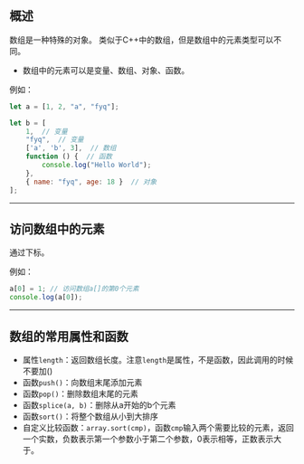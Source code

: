 ## 概述

数组是一种特殊的对象。
类似于C++中的数组，但是数组中的元素类型可以不同。

+   数组中的元素可以是变量、数组、对象、函数。

例如：

```js
let a = [1, 2, "a", "fyq"];

let b = [
    1,  // 变量
    "fyq",  // 变量
    ['a', 'b', 3],  // 数组
    function () {  // 函数
        console.log("Hello World");
    },
    { name: "fyq", age: 18 }  // 对象
];
```

---

## 访问数组中的元素

通过下标。

例如：

```js
a[0] = 1; // 访问数组a[]的第0个元素
console.log(a[0]);
```

---

## 数组的常用属性和函数

+   属性`length`：返回数组长度。注意`length`是属性，不是函数，因此调用的时候不要加()
+   函数`push()`：向数组末尾添加元素
+   函数`pop()`：删除数组末尾的元素
+   函数`splice(a, b)`：删除从a开始的b个元素
+   函数`sort()`：将整个数组从小到大排序
+   自定义比较函数：`array.sort(cmp)`，函数`cmp`输入两个需要比较的元素，返回一个实数，负数表示第一个参数小于第二个参数，0表示相等，正数表示大于。